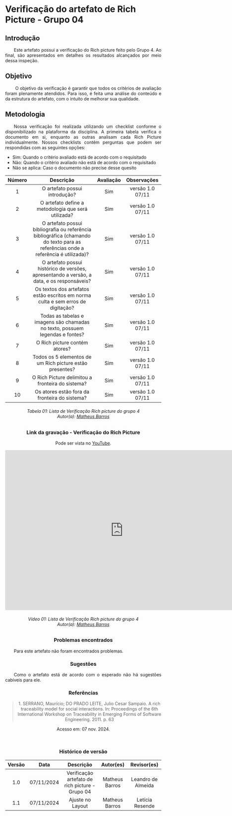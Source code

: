 # Verificação do artefato de Rich Picture - Grupo 04

## Introdução 
<p align="justify">&emsp;&emsp;Este artefato possui a verificação do Rich picture feito pelo Grupo 4. Ao final, são apresentados em detalhes os resultados alcançados por meio dessa inspeção.</p>

## Objetivo

<p align="justify">
&emsp;&emsp; O objetivo da verificação é garantir que todos os critérios de avaliação foram plenamente atendidos. Para isso, é feita uma análise do conteúdo e da estrutura do artefato, com o intuito de melhorar sua qualidade.
</p>

## Metodologia
<p align="justify">
&emsp;&emsp;Nossa verificação foi realizada utilizando um checklist conforme o disponibilizado na plataforma da disciplina. A primeira tabela verifica o documento em si, enquanto as outras analisam cada Rich Picture individualmente. Nossos checklists contêm perguntas que podem ser respondidas com as seguintes opções:
</p>

- Sim: Quando o critério avaliado está de acordo com o requisitado
- Não: Quando o critério avaliado não está de acordo com o requisitado
- Não se aplica: Caso o documento não precise desse quesito
<center>

| Número | Descrição | Avaliação | Observações | 
| :----: | :-------: | :-------: | :--------: | 
| 1      | O artefato possui introdução?                                                                                                    |     Sim    | versão 1.0 07/11 |
| 2      | O artefato define a metodologia que será utilizada?                                                                              |     Sim    | versão 1.0 07/11 |
| 3      | O artefato possui bibliografia ou referência bibliográfica (chamando do texto para as referências onde a referência é utilizada)?|     Sim    | versão 1.0 07/11 |
| 4      | O artefato possui histórico de versões, apresentando a versão, a data, e os responsáveis?                                        |     Sim    | versão 1.0 07/11 |
| 5      | Os textos dos artefatos estão escritos em norma culta e sem erros de digitação?                                                  |     Sim    |versão 1.0 07/11  |
| 6      | Todas as tabelas e imagens são chamadas no texto, possuem legendas e fontes?                                                     |     Sim    |versão 1.0 07/11  |
| 7 | O Rich picture contém atores? | Sim | versão 1.0 07/11 |
| 8 | Todos os 5 elementos de um Rich picture estão presentes? | Sim |versão 1.0 07/11|
| 9 | O Rich Picture delimitou a fronteira do sistema? | Sim |versão 1.0 07/11|
| 10 | Os atores estão fora da fronteira do sistema? | Sim | versão 1.0 07/11|

<p align="justify">
<h6 align = "center"> Tabela 01: Lista de Verificação Rich picture do grupo 4
<br> Autor(a): <a href="https://github.com/Ninja-Haiyai">Matheus Barros</a></h6>
</p>

### Link da gravação - Verificação do Rich Picture
Pode ser vista no [YouTube](https://youtu.be/SSQtN4w-k4o).</p>

<center>
  <iframe width="760" height="515" src="https://www.youtube.com/embed/SSQtN4w-k4o?si=_q6pDFRVT8A9efoX" title="YouTube video player" frameborder="0" allow="accelerometer; autoplay; clipboard-write; encrypted-media; gyroscope; picture-in-picture; web-share" referrerpolicy="strict-origin-when-cross-origin" allowfullscreen></iframe>
<p align="justify">
<h6 align = "center"> Vídeo 01: Lista de Verificação Rich picture do grupo 4
<br> Autor(a): <a href="https://github.com/Ninja-Haiyai">Matheus Barros</a></h6>
</p>
</center>

### Problemas encontrados
<p align="justify">&emsp;&emsp;Para este artefato não foram encontrados problemas.</p>

### Sugestões
<p align="justify">&emsp;&emsp;Como o artefato está de acordo com o esperado não há sugestões cabíveis para ele.</p>


### Referências
> <p id="1">1. SERRANO, Maurício; DO PRADO LEITE, Julio Cesar Sampaio. A rich traceability model for social interactions. In: Proceedings of the 6th International Workshop on Traceability in Emerging Forms of Software Engineering. 2011. p. 63
   Acesso em: 07 nov. 2024.
</p>

<br>

<center>

### Histórico de versão

| Versão |    Data    |      Descrição       |  Autor(es) | Revisor(es) |
| :----: | :--------: | :------------------: | :--------: | :---------: |
|  1.0   | 07/11/2024 | Verificação artefato de rich picture - Grupo 04 | Matheus Barros | Leandro de Almeida |
|  1.1   | 07/11/2024 | Ajuste no Layout | Matheus Barros | Letícia Resende|

<center>